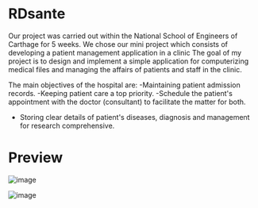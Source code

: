 # RDsante

Our project was carried out within the National School of Engineers of Carthage for 5 weeks. We chose our mini project which consists of developing a patient management application in a clinic
The goal of my project is to design and implement a simple application for computerizing medical files and managing the affairs of patients and staff in the clinic.

The main objectives of the hospital are:
-Maintaining patient admission records.
-Keeping patient care a top priority.
-Schedule the patient's appointment with the doctor (consultant) to facilitate the matter for both.
- Storing clear details of patient's diseases, diagnosis and management for research comprehensive.
# Preview
![image](https://user-images.githubusercontent.com/75532237/168448056-a43680b9-fdd8-489c-a79f-42b3f662ed39.png)

![image](https://user-images.githubusercontent.com/75532237/168448077-16689b78-8066-4f54-8ba8-901edfa6df53.png)

